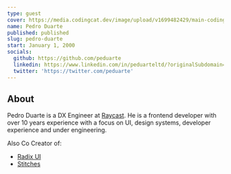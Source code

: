```yaml
---
type: guest
cover: https://media.codingcat.dev/image/upload/v1699482429/main-codingcatdev-photo/podcast-guest/peduarte.jpg
name: Pedro Duarte
published: published
slug: pedro-duarte
start: January 1, 2000
socials:
  github: https://github.com/peduarte
  linkedin: https://www.linkedin.com/in/peduarteltd/?originalSubdomain=es
  twitter: 'https://twitter.com/peduarte'
---
```


## About

Pedro Duarte is a DX Engineer at [Raycast](https://www.raycast.com/). He is a frontend developer with over 10 years experience with a focus on UI, design systems, developer experience and under engineering.

Also Co Creator of:

- [Radix UI](https://www.radix-ui.com/)
- [Stitches](https://stitches.dev/)
